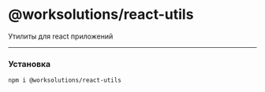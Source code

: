 # @worksolutions/react-utils

Утилиты для react приложений

---
### Установка

```bash
npm i @worksolutions/react-utils
```
